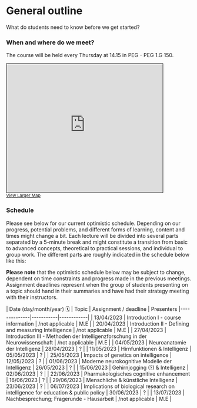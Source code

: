 # General outline

What do students need to know before we get started?

### When and where do we meet?

The course will be held every Thursday at 14.15 in PEG - PEG 1.G 150.

<iframe width="425" height="350" frameborder="0" scrolling="no" marginheight="0" marginwidth="0" src="https://www.openstreetmap.org/export/embed.html?bbox=8.661464452743532%2C50.12589530933526%2C8.67423176765442%2C50.130778644149046&amp;layer=mapnik&amp;marker=50.12833703902714%2C8.667848110198975" style="border: 1px solid black"></iframe><br/><small><a href="https://www.openstreetmap.org/?mlat=50.12834&amp;mlon=8.66785#map=17/50.12834/8.66785">View Larger Map</a></small>

### Schedule

Please see below for our current optimistic schedule. Depending on our progress, potential problems, and different forms of learning, content and times might change a bit. Each lecture will be divided into several parts separated by a 5-minute break and might constitute a transition from basic to advanced concepts, theoretical to practical sessions, and individual to group work. The different parts are roughly indicated in the schedule below like this:


**Please note** that the optimistic schedule below may be subject to change, dependent on time constraints and progress made in the previous meetings. Assignment deadlines represent when the group of students presenting on a topic should hand in their summaries and have had their strategy meeting with their instructors.   


| Date (day/month/year) 🗓         | Topic   | Assignment / deadline | Presenters
|--------------|-----------|------------|
| 13/04/2023 | Introduction I - course information | /not applicable | M.E |
| 20/04/2023 | Introduction II - Defining and measuring Intelligence | /not applicable | M.E |
| 27/04/2023 | Introduction III - Methoden der Intelligenzforschung in der Neurowissenschaft | /not applicable | M.E |
| 04/05/2023 | Neuroanatomie der Intelligenz  | 28/04/2023 | ? |
| 11/05/2023 | Hirnfunktionen & Intelligenz  | 05/05/2023 | ? |
| 25/05/2023 | Impacts of genetics on intelligence  | 12/05/2023 | ? |
| 01/06/2023 | Moderne neurokognitive Modelle der Intelligenz  | 26/05/2023 | ? |
| 15/06/2023 | Gehirnjogging (?) & Intelligenz  | 02/06/2023 | ? |
| 22/06/2023 | Pharmakologisches cognitive enhancement | 16/06/2023 | ? |
| 29/06/2023 | Menschliche & künstliche Intelligenz | 23/06/2023 | ? |
| 06/07/2023 | Implications of biological research on intelligence for education & public policy | 30/06/2023 | ? |
| 13/07/2023 | Nachbesprechung; Fragerunde - Hausarbeit  | /not applicable | M.E |

